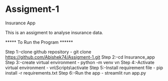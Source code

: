 # Assigment-1
Insurance App

This is an assigment to analyse insurance data.


***** To Run the Program ******

Step 1:-clone github repository - git clone https://github.com/Abishek74/Assigment-1.git
Step 2:-cd Insurance_app
Step 3:-create virtual environment - python -m venv vn
Step 4:-Activate virtual environment - vn\Scripts\activate
Step 5:-Install requirement file - pip install -r requirements.txt
Step 6:-Run the app - streamlit run app.py
